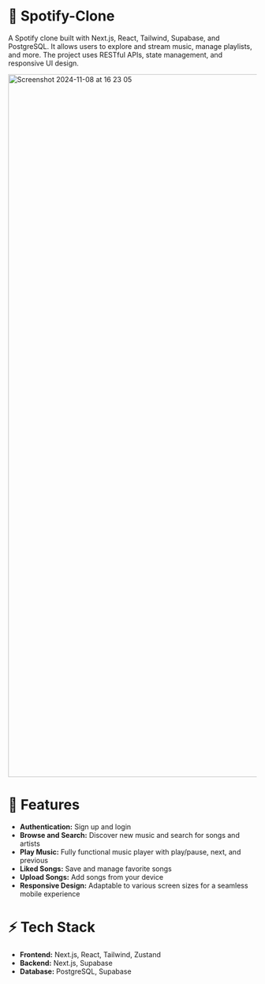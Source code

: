 # 🎵 Spotify-Clone

A Spotify clone built with Next.js, React, Tailwind, Supabase, and PostgreSQL. It allows users to explore and stream music, manage playlists, and more. The project uses RESTful APIs, state management, and responsive UI design.

<img width="1424" alt="Screenshot 2024-11-08 at 16 23 05" src="https://github.com/user-attachments/assets/d0edeb72-1651-4d17-9ca2-14740768f1d4">

<!--img width="1425" alt="Screenshot 2024-11-08 at 16 25 17" src="https://github.com/user-attachments/assets/5a486237-88ad-42ed-afc5-6480f8b09aef"-->

# 🚀 Features
- **Authentication:** Sign up and login
- **Browse and Search:** Discover new music and search for songs and artists
- **Play Music:** Fully functional music player with play/pause, next, and previous
- **Liked Songs:** Save and manage favorite songs
- **Upload Songs:** Add songs from your device
- **Responsive Design:** Adaptable to various screen sizes for a seamless mobile experience

# ⚡️ Tech Stack
- **Frontend:** Next.js, React, Tailwind, Zustand
- **Backend:** Next.js, Supabase
- **Database:** PostgreSQL, Supabase
